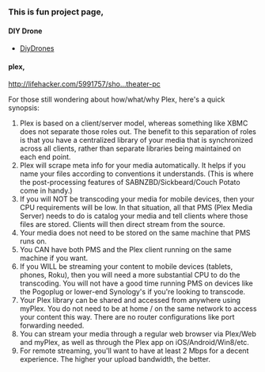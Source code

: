 ### This is fun project page,

#### DIY Drone
- [DiyDrones](http://diydrones.com/)



#### plex,

http://lifehacker.com/5991757/sho...theater-pc

For those still wondering about how/what/why Plex, here's a quick synopsis:
1. Plex is based on a client/server model, whereas something like XBMC does not separate those roles out. The benefit to this separation of roles is that you have a centralized library of your media that is synchronized across all clients, rather than separate libraries being maintained on each end point.
2. Plex will scrape meta info for your media automatically. It helps if you name your files according to conventions it understands. (This is where the post-processing features of SABNZBD/Sickbeard/Couch Potato come in handy.)
3. If you will NOT be transcoding your media for mobile devices, then your CPU requirements will be low. In that situation, all that PMS (Plex Media Server) needs to do is catalog your media and tell clients where those files are stored. Clients will then direct stream from the source.
4. Your media does not need to be stored on the same machine that PMS runs on.
5. You CAN have both PMS and the Plex client running on the same machine if you want.
6. If you WILL be streaming your content to mobile devices (tablets, phones, Roku), then you will need a more substantial CPU to do the transcoding. You will not have a good time running PMS on devices like the Pogoplug or lower-end Synology's if you're looking to transcode.
7. Your Plex library can be shared and accessed from anywhere using myPlex. You do not need to be at home / on the same network to access your content this way. There are no router configurations like port forwarding needed.
8. You can stream your media through a regular web browser via Plex/Web and myPlex, as well as through the Plex app on iOS/Android/Win8/etc.
9. For remote streaming, you'll want to have at least 2 Mbps for a decent experience. The higher your upload bandwidth, the better.
